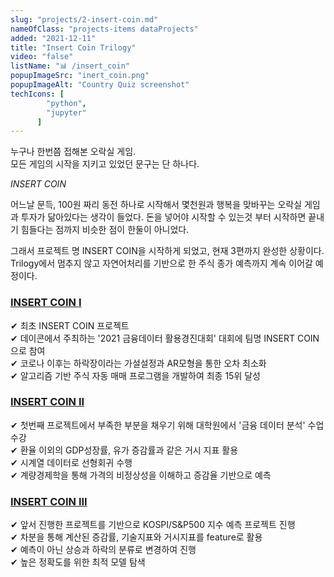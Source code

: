 ```yaml
---
slug: "projects/2-insert-coin.md"
nameOfClass: "projects-items dataProjects"
added: "2021-12-11"
title: "Insert Coin Trilogy"
video: "false"
listName: "📊 /insert_coin"
popupImageSrc: "inert_coin.png"
popupImageAlt: "Country Quiz screenshot"
techIcons: [
        "python",
        "jupyter"
      ]
---
```



누구나 한번쯤 접해본 오락실 게임.  
모든 게임의 시작을 지키고 있었던 문구는 단 하나다. 

_INSERT COIN_

어느날 문득, 100원 짜리 동전 하나로 시작해서 몇천원과 행복을 맞바꾸는 오락실 게임과 투자가 닮아있다는 생각이 들었다. 돈을 넣어야 시작할 수 있는것 부터 시작하면 끝내기 힘들다는 점까지 비슷한 점이 한둘이 아니었다. 

그래서 프로젝트 명 INSERT COIN을 시작하게 되었고, 현재 3편까지 완성한 상황이다.  
Trilogy에서 멈추지 않고 자연어처리를 기반으로 한 주식 종가 예측까지 계속 이어갈 예정이다.

  
### [INSERT COIN I](https://drive.google.com/file/d/1K7sl6rLGxETRN9r5hpAT_8jORxX2DR-H/view)    
✔︎ 최초 INSERT COIN 프로젝트  
✔︎ 데이콘에서 주최하는 '2021 금융데이터 활용경진대회' 대회에 팀명 INSERT COIN 으로 참여  
✔︎ 코로나 이후는 하락장이라는 가설설정과 AR모형을 통한 오차 최소화  
✔︎ 알고리즘 기반 주식 자동 매매 프로그램을 개발하여 최종 15위 달성  
  
  
### [INSERT COIN II](https://docs.google.com/presentation/d/12MXZBETpu6qNdGp8aQCni2mf_Hp7PZ4T/edit)    
✔︎ 첫번째 프로젝트에서 부족한 부분을 채우기 위해 대학원에서 '금융 데이터 분석' 수업 수강  
✔︎ 환율 이외의 GDP성장률, 유가 증감률과 같은 거시 지표 활용  
✔︎ 시계열 데이터로 선형회귀 수행  
✔︎ 계량경제학을 통해 가격의 비정상성을 이해하고 증감율 기반으로 예측  

  
### [INSERT COIN III](https://drive.google.com/file/d/1G3d_ViNj8xwgdw0F5mDrtZ6lsoOl2ROt/view)   
✔︎ 앞서 진행한 프로젝트를 기반으로 KOSPI/S&P500 지수 예측 프로젝트 진행  
✔︎ 차분을 통해 계산된 증감률, 기술지표와 거시지표를 feature로 활용  
✔︎ 예측이 아닌 상승과 하락의 분류로 변경하여 진행  
✔︎ 높은 정확도를 위한 최적 모델 탐색  

  
